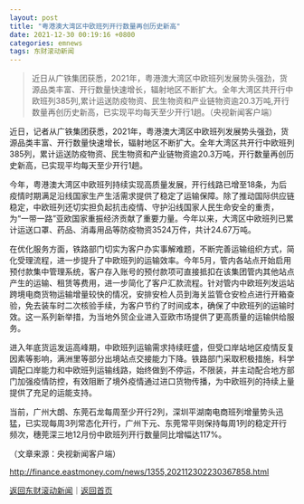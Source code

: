 ```yaml
---
layout: post
title: "粤港澳大湾区中欧班列开行数量再创历史新高"
date: 2021-12-30 00:19:16 +0800
categories: emnews
tags: 东财滚动新闻
---
```

> 近日从广铁集团获悉，2021年，粤港澳大湾区中欧班列发展势头强劲，货源品类丰富、开行数量快速增长，辐射地区不断扩大。全年大湾区共开行中欧班列385列,累计运送防疫物资、民生物资和产业链物资逾20.3万吨,开行数量再创历史新高，已实现平均每天至少开行1趟。（央视新闻客户端）

<p>近日，记者从广铁集团获悉，2021年，粤港澳大湾区中欧班列发展势头强劲，货源品类丰富、开行数量快速增长，辐射地区不断扩大。全年大湾区共开行中欧班列385列，累计运送防疫物资、民生物资和产业链物资逾20.3万吨，开行数量再创历史新高，已实现平均每天至少开行1趟。</p>
 <p>今年，粤港澳大湾区中欧班列持续实现高质量发展，开行线路已增至18条，为后疫情时期满足沿线国家生产生活需求提供了稳定了运输保障。除了推动国际供应链稳定，中欧班列还切实担负起抗击疫情、守护沿线国家人民生命安全的重责，为“一带一路”亚欧国家重振经济贡献了重要力量。今年以来，大湾区中欧班列已累计运送口罩、药品、消毒用品等防疫物资3524万件，共计24.67万吨。</p>
 <p>在优化服务方面，铁路部门切实为客户办实事解难题，不断完善运输组织方式，简化受理流程，进一步提升了中欧班列的运输效率。今年5月，管内各站点开始启用预付款集中管理系统，客户存入账号的预付款项可直接抵扣在该集团管内其他站点产生的运输、租赁等费用，进一步简化了客户汇款流程。针对管内中欧班列发运站跨境电商货物运输增量较快的情况，安排安检人员到海关监管仓安检点进行开箱查验，免去装车时二次核验手续，为客户节约了时间成本，确保了中欧班列的运输时效。这一系列新举措，为当地外贸企业进入亚欧市场提供了更高质量的运输供给服务。</p>
 <p>进入年底货运发运高峰期，中欧班列运输需求持续旺盛，但受口岸站地区疫情反复因素等影响，满洲里等部分出境站点交接能力下降。铁路部门采取积极措施，科学调配口岸能力和中欧班列运输线路，始终做到不停运，不限装，并主动配合地方部门加强疫情防控，有效阻断了境外疫情通过进口货物传播，为中欧班列的持续上量提供了充足的运能支持。</p>
 <p>当前，广州大朗、东莞石龙每周至少开行2列，深圳平湖南电商班列增量势头迅猛，已实现每周3列常态化开行，广州下元、东莞常平则保持每周1列的稳定开行频次，穗莞深三地12月份中欧班列开行数量同比增幅达117%。</p><p class="em_media">（文章来源：央视新闻客户端）</p>

<http://finance.eastmoney.com/news/1355,202112302230367858.html>

[返回东财滚动新闻](//finews.withounder.com/emnews/)｜[返回首页](//finews.withounder.com/)